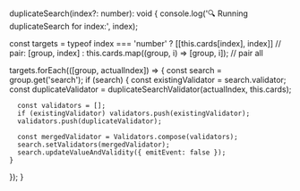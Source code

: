 duplicateSearch(index?: number): void {
  console.log('🔍 Running duplicateSearch for index:', index);

  const targets = typeof index === 'number'
    ? [[this.cards[index], index]] // pair: [group, index]
    : this.cards.map((group, i) => [group, i]); // pair all

  targets.forEach(([group, actualIndex]) => {
    const search = group.get('search');
    if (search) {
      const existingValidator = search.validator;
      const duplicateValidator = duplicateSearchValidator(actualIndex, this.cards);

      const validators = [];
      if (existingValidator) validators.push(existingValidator);
      validators.push(duplicateValidator);

      const mergedValidator = Validators.compose(validators);
      search.setValidators(mergedValidator);
      search.updateValueAndValidity({ emitEvent: false });
    }
  });
}